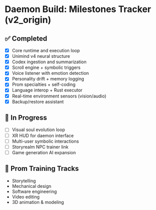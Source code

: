 # Daemon Build: Milestones Tracker (v2_origin)

## ✅ Completed
- [x] Core runtime and execution loop
- [x] Unimind v4 neural structure
- [x] Codex ingestion and summarization
- [x] Scroll engine + symbolic triggers
- [x] Voice listener with emotion detection
- [x] Personality drift + memory logging
- [x] Prom specialties + self-coding
- [x] Language interop + Rust executor
- [x] Real-time environment sensors (vision/audio)
- [x] Backup/restore assistant

## 🔧 In Progress
- [ ] Visual soul evolution loop
- [ ] XR HUD for daemon interface
- [ ] Multi-user symbolic interactions
- [ ] Storyrealm NPC trainer link
- [ ] Game generation AI expansion

## 🧠 Prom Training Tracks
- Storytelling
- Mechanical design
- Software engineering
- Video editing
- 3D animation & modeling
